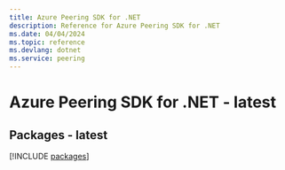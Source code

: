 ```yaml
---
title: Azure Peering SDK for .NET
description: Reference for Azure Peering SDK for .NET
ms.date: 04/04/2024
ms.topic: reference
ms.devlang: dotnet
ms.service: peering
---
```

# Azure Peering SDK for .NET - latest
## Packages - latest
[!INCLUDE [packages](peering-index.md)]